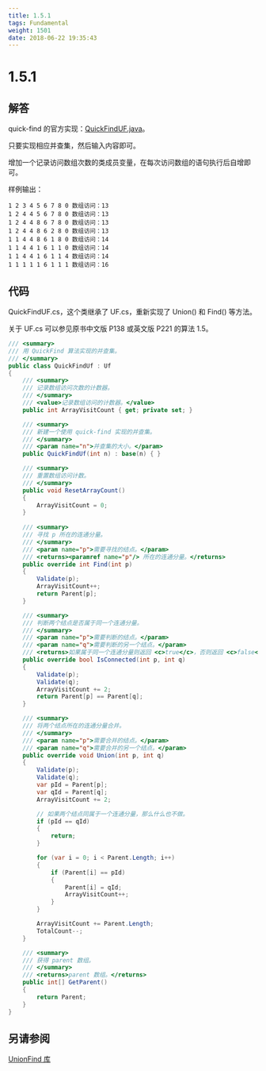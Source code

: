 ```yaml
---
title: 1.5.1
tags: Fundamental
weight: 1501
date: 2018-06-22 19:35:43
---
```


# 1.5.1


## 解答

quick-find 的官方实现：[QuickFindUF.java](http://algs4.cs.princeton.edu/15uf/QuickFindUF.java.html)。

只要实现相应并查集，然后输入内容即可。

增加一个记录访问数组次数的类成员变量，在每次访问数组的语句执行后自增即可。

样例输出：

```
1 2 3 4 5 6 7 8 0 数组访问：13
1 2 4 4 5 6 7 8 0 数组访问：13
1 2 4 4 8 6 7 8 0 数组访问：13
1 2 4 4 8 6 2 8 0 数组访问：13
1 1 4 4 8 6 1 8 0 数组访问：14
1 1 4 4 1 6 1 1 0 数组访问：14
1 1 4 4 1 6 1 1 4 数组访问：14
1 1 1 1 1 6 1 1 1 数组访问：16
```

## 代码

QuickFindUF.cs，这个类继承了 UF.cs，重新实现了 Union() 和 Find() 等方法。

关于 UF.cs 可以参见原书中文版 P138 或英文版 P221 的算法 1.5。

```csharp
/// <summary>
/// 用 QuickFind 算法实现的并查集。
/// </summary>
public class QuickFindUf : Uf
{
    /// <summary>
    /// 记录数组访问次数的计数器。
    /// </summary>
    /// <value>记录数组访问的计数器。</value>
    public int ArrayVisitCount { get; private set; }

    /// <summary>
    /// 新建一个使用 quick-find 实现的并查集。
    /// </summary>
    /// <param name="n">并查集的大小。</param>
    public QuickFindUf(int n) : base(n) { }

    /// <summary>
    /// 重置数组访问计数。
    /// </summary>
    public void ResetArrayCount()
    {
        ArrayVisitCount = 0;
    }
        
    /// <summary>
    /// 寻找 p 所在的连通分量。
    /// </summary>
    /// <param name="p">需要寻找的结点。</param>
    /// <returns><paramref name="p"/> 所在的连通分量。</returns>
    public override int Find(int p)
    {
        Validate(p);
        ArrayVisitCount++;
        return Parent[p];
    }

    /// <summary>
    /// 判断两个结点是否属于同一个连通分量。
    /// </summary>
    /// <param name="p">需要判断的结点。</param>
    /// <param name="q">需要判断的另一个结点。</param>
    /// <returns>如果属于同一个连通分量则返回 <c>true</c>，否则返回 <c>false</c>。</returns>
    public override bool IsConnected(int p, int q)
    {
        Validate(p);
        Validate(q);
        ArrayVisitCount += 2;
        return Parent[p] == Parent[q];
    }

    /// <summary>
    /// 将两个结点所在的连通分量合并。
    /// </summary>
    /// <param name="p">需要合并的结点。</param>
    /// <param name="q">需要合并的另一个结点。</param>
    public override void Union(int p, int q)
    {
        Validate(p);
        Validate(q);
        var pId = Parent[p];
        var qId = Parent[q];
        ArrayVisitCount += 2;

        // 如果两个结点同属于一个连通分量，那么什么也不做。
        if (pId == qId)
        {
            return;
        }

        for (var i = 0; i < Parent.Length; i++)
        {
            if (Parent[i] == pId)
            {
                Parent[i] = qId;
                ArrayVisitCount++;
            }
        }

        ArrayVisitCount += Parent.Length;
        TotalCount--;
    }

    /// <summary>
    /// 获得 parent 数组。
    /// </summary>
    /// <returns>parent 数组。</returns>
    public int[] GetParent()
    {
        return Parent;
    }
}
```

## 另请参阅

[UnionFind 库](https://github.com/ikesnowy/Algorithms-4th-Edition-in-Csharp/tree/master/1%20Fundamental/1.5/UnionFind)
